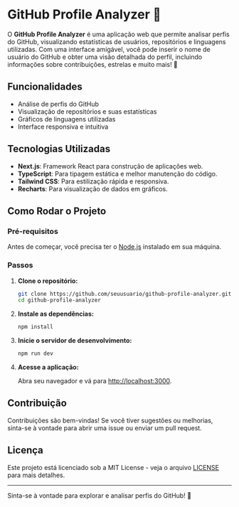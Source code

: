 # GitHub Profile Analyzer 🚀

O **GitHub Profile Analyzer** é uma aplicação web que permite analisar perfis do GitHub, visualizando estatísticas de usuários, repositórios e linguagens utilizadas. Com uma interface amigável, você pode inserir o nome de usuário do GitHub e obter uma visão detalhada do perfil, incluindo informações sobre contribuições, estrelas e muito mais! 🌟

## Funcionalidades

- Análise de perfis do GitHub
- Visualização de repositórios e suas estatísticas
- Gráficos de linguagens utilizadas
- Interface responsiva e intuitiva

## Tecnologias Utilizadas

- **Next.js**: Framework React para construção de aplicações web.
- **TypeScript**: Para tipagem estática e melhor manutenção do código.
- **Tailwind CSS**: Para estilização rápida e responsiva.
- **Recharts**: Para visualização de dados em gráficos.

## Como Rodar o Projeto

### Pré-requisitos

Antes de começar, você precisa ter o [Node.js](https://nodejs.org/) instalado em sua máquina.

### Passos

1. **Clone o repositório:**

   ```bash
   git clone https://github.com/seuusuario/github-profile-analyzer.git
   cd github-profile-analyzer
   ```

2. **Instale as dependências:**

   ```bash
   npm install
   ```

3. **Inicie o servidor de desenvolvimento:**

   ```bash
   npm run dev
   ```

4. **Acesse a aplicação:**

   Abra seu navegador e vá para [http://localhost:3000](http://localhost:3000).

## Contribuição

Contribuições são bem-vindas! Se você tiver sugestões ou melhorias, sinta-se à vontade para abrir uma issue ou enviar um pull request.

## Licença

Este projeto está licenciado sob a MIT License - veja o arquivo [LICENSE](LICENSE) para mais detalhes.

---

Sinta-se à vontade para explorar e analisar perfis do GitHub! 🎉